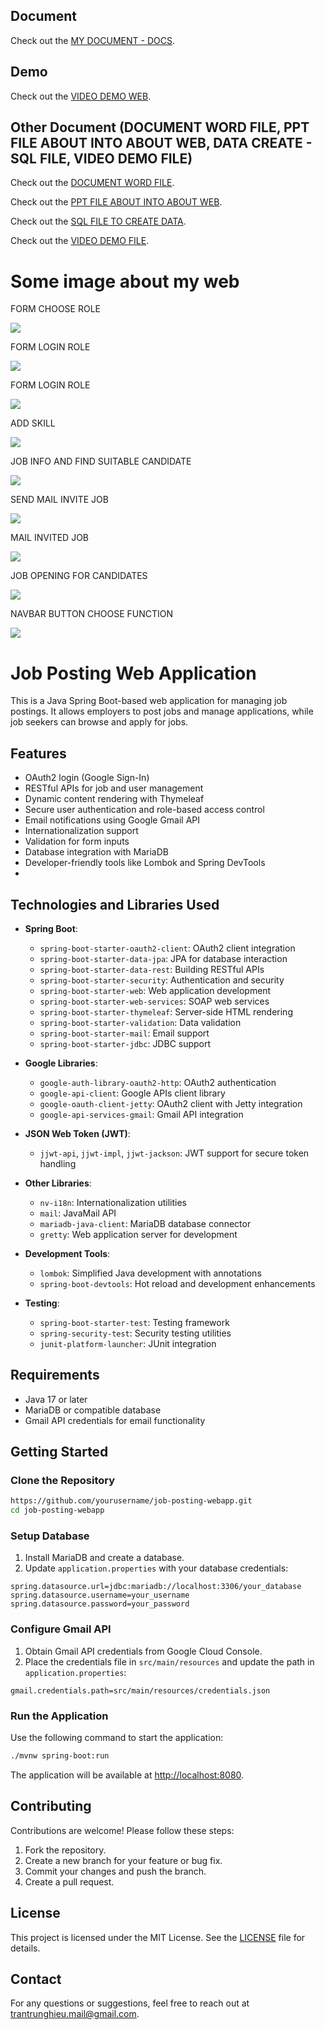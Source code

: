 ## Document

Check out the [MY DOCUMENT - DOCS](https://docs.google.com/document/d/1XI2XfRsR_H96RntE31bhkS5xaV0gWCJ8_zjLHTX9h44/edit?usp=sharing).

## Demo

Check out the [VIDEO DEMO WEB](https://youtu.be/gcmjH-mjqhA).

## Other Document (DOCUMENT WORD FILE, PPT FILE ABOUT INTO ABOUT WEB, DATA CREATE - SQL FILE, VIDEO DEMO FILE)

Check out the [DOCUMENT WORD FILE](https://docs.google.com/document/d/1XI2XfRsR_H96RntE31bhkS5xaV0gWCJ8_zjLHTX9h44/edit?usp=drive_link).

Check out the [PPT FILE ABOUT INTO ABOUT WEB](https://docs.google.com/presentation/d/1oBhCjA5n8nSk-cEV_cZ6UQPpaXjvb2_Q/edit?usp=drive_link&ouid=114231269998507308345&rtpof=true&sd=true).

Check out the [SQL FILE TO CREATE DATA](https://drive.google.com/file/d/1--kgHzxzwE34oiYVVtBA3qMVjcIKxj8L/view?usp=drive_link).

Check out the [VIDEO DEMO FILE](https://drive.google.com/file/d/1zceoe7Aumy7JkWMF3AXj3ch3bexOMmcX/view?usp=sharing).

# Some image about my web

FORM CHOOSE ROLE

![](https://i.imgur.com/j7n5RTT.png)  

FORM LOGIN ROLE

![](https://i.imgur.com/wxMJ5TG.png)  

FORM LOGIN ROLE

![](https://i.imgur.com/vFjTOkI.png)  

ADD SKILL

![](https://i.imgur.com/xmGM2Rw.png) 

JOB INFO AND FIND SUITABLE CANDIDATE 

![](https://i.imgur.com/fdCHDPE.png)  

SEND MAIL INVITE JOB 

![](https://i.imgur.com/Cah0gfX.png)  

MAIL INVITED JOB 

![](https://i.imgur.com/Q6nir6f.png) 

JOB OPENING FOR CANDIDATES

![](https://i.imgur.com/MptWWGx.png) 

NAVBAR BUTTON CHOOSE FUNCTION

![](https://i.imgur.com/lDRjZCt.png) 

# Job Posting Web Application

This is a Java Spring Boot-based web application for managing job postings. It allows employers to post jobs and manage applications, while job seekers can browse and apply for jobs. 

## Features

- OAuth2 login (Google Sign-In)
- RESTful APIs for job and user management
- Dynamic content rendering with Thymeleaf
- Secure user authentication and role-based access control
- Email notifications using Google Gmail API
- Internationalization support
- Validation for form inputs
- Database integration with MariaDB
- Developer-friendly tools like Lombok and Spring DevTools
- 
## Technologies and Libraries Used

- **Spring Boot**:
  - `spring-boot-starter-oauth2-client`: OAuth2 client integration
  - `spring-boot-starter-data-jpa`: JPA for database interaction
  - `spring-boot-starter-data-rest`: Building RESTful APIs
  - `spring-boot-starter-security`: Authentication and security
  - `spring-boot-starter-web`: Web application development
  - `spring-boot-starter-web-services`: SOAP web services
  - `spring-boot-starter-thymeleaf`: Server-side HTML rendering
  - `spring-boot-starter-validation`: Data validation
  - `spring-boot-starter-mail`: Email support
  - `spring-boot-starter-jdbc`: JDBC support

- **Google Libraries**:
  - `google-auth-library-oauth2-http`: OAuth2 authentication
  - `google-api-client`: Google APIs client library
  - `google-oauth-client-jetty`: OAuth2 client with Jetty integration
  - `google-api-services-gmail`: Gmail API integration

- **JSON Web Token (JWT)**:
  - `jjwt-api`, `jjwt-impl`, `jjwt-jackson`: JWT support for secure token handling

- **Other Libraries**:
  - `nv-i18n`: Internationalization utilities
  - `mail`: JavaMail API
  - `mariadb-java-client`: MariaDB database connector
  - `gretty`: Web application server for development

- **Development Tools**:
  - `lombok`: Simplified Java development with annotations
  - `spring-boot-devtools`: Hot reload and development enhancements

- **Testing**:
  - `spring-boot-starter-test`: Testing framework
  - `spring-security-test`: Security testing utilities
  - `junit-platform-launcher`: JUnit integration

## Requirements

- Java 17 or later
- MariaDB or compatible database
- Gmail API credentials for email functionality

## Getting Started

### Clone the Repository

```bash
https://github.com/yourusername/job-posting-webapp.git
cd job-posting-webapp
```

### Setup Database

1. Install MariaDB and create a database.
2. Update `application.properties` with your database credentials:

```properties
spring.datasource.url=jdbc:mariadb://localhost:3306/your_database
spring.datasource.username=your_username
spring.datasource.password=your_password
```

### Configure Gmail API

1. Obtain Gmail API credentials from Google Cloud Console.
2. Place the credentials file in `src/main/resources` and update the path in `application.properties`:

```properties
gmail.credentials.path=src/main/resources/credentials.json
```

### Run the Application

Use the following command to start the application:

```bash
./mvnw spring-boot:run
```

The application will be available at [http://localhost:8080](http://localhost:8080).

## Contributing

Contributions are welcome! Please follow these steps:

1. Fork the repository.
2. Create a new branch for your feature or bug fix.
3. Commit your changes and push the branch.
4. Create a pull request.

## License

This project is licensed under the MIT License. See the [LICENSE](LICENSE) file for details.

## Contact

For any questions or suggestions, feel free to reach out at trantrunghieu.mail@gmail.com.
